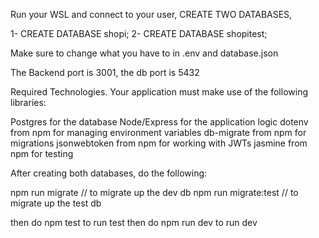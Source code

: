 Run your WSL and connect to your user, CREATE TWO DATABASES, 

1- CREATE DATABASE shopi;
2- CREATE DATABASE shopitest;

Make sure to change what you have to in .env and database.json

The Backend port is 3001, the db port is 5432

Required Technologies.
Your application must make use of the following libraries:


Postgres for the database
Node/Express for the application logic
dotenv from npm for managing environment variables
db-migrate from npm for migrations
jsonwebtoken from npm for working with JWTs
jasmine from npm for testing



After creating both databases, do the following:

npm run migrate       // to migrate up the dev db
npm run migrate:test  // to migrate up the test db

then do   npm test      to run test
then do   npm run dev   to run dev
